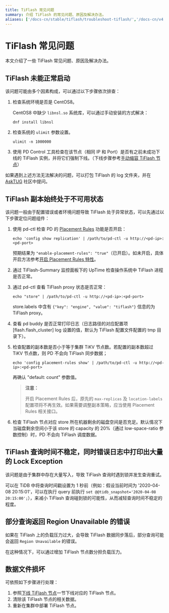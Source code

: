 ```yaml
---
title: TiFlash 常见问题
summary: 介绍 TiFlash 的常见问题、原因及解决办法。
aliases: ['/docs-cn/stable/tiflash/troubleshoot-tiflash/','/docs-cn/v4.0/tiflash/troubleshoot-tiflash/','/docs-cn/stable/tiflash/tiflash-faq/','/docs-cn/v4.0/tiflash/tiflash-faq/']
---
```


# TiFlash 常见问题

本文介绍了一些 TiFlash 常见问题、原因及解决办法。

## TiFlash 未能正常启动

该问题可能由多个因素构成，可以通过以下步骤依次排查：

1. 检查系统环境是否是 CentOS8。

    CentOS8 中缺少 `libnsl.so` 系统库，可以通过手动安装的方式解决：

    
    ```shell
    dnf install libnsl
    ```

2. 检查系统的 `ulimit` 参数设置。

    
    ```shell
    ulimit -n 1000000
    ```

3. 使用 PD Control 工具检查在该节点（相同 IP 和 Port）是否有之前未成功下线的 TiFlash 实例，并将它们强制下线。（下线步骤参考[手动缩容 TiFlash 节点](/scale-tidb-using-tiup.md#方案二手动缩容-tiflash-节点)）

如果遇到上述方法无法解决的问题，可以打包 TiFlash 的 log 文件夹，并在 [AskTUG](http://asktug.com) 社区中提问。

## TiFlash 副本始终处于不可用状态

该问题一般由于配置错误或者环境问题导致 TiFlash 处于异常状态，可以先通过以下步骤定位问题组件：

1. 使用 pd-ctl 检查 PD 的 [Placement Rules](/configure-placement-rules.md) 功能是否开启：

    
    ```shell
    echo 'config show replication' | /path/to/pd-ctl -u http://<pd-ip>:<pd-port>
    ```

    预期结果为 `"enable-placement-rules": "true"`（已开启）。如未开启，具体开启方法参考[开启 Placement Rules 特性](/configure-placement-rules.md#开启-placement-rules-特性)。

2. 通过 TiFlash-Summary 监控面板下的 UpTime 检查操作系统中 TiFlash 进程是否正常。

3. 通过 pd-ctl 查看 TiFlash proxy 状态是否正常：

    
    ```shell
    echo "store" | /path/to/pd-ctl -u http://<pd-ip>:<pd-port>
    ```

    store.labels 中含有 `{"key": "engine", "value": "tiflash"}` 信息的为 TiFlash proxy。

4. 查看 pd buddy 是否正常打印日志（日志路径的对应配置项 [flash.flash_cluster] log 设置的值，默认为 TiFlash 配置文件配置的 tmp 目录下）。

5. 检查配置的副本数是否小于等于集群 TiKV 节点数。若配置的副本数超过 TiKV 节点数，则 PD 不会向 TiFlash 同步数据；

    
    ```shell
    echo 'config placement-rules show' | /path/to/pd-ctl -u http://<pd-ip>:<pd-port>
    ```

    再确认 "default: count" 参数值。
    
    > **注意：**
    >
    > 开启 Placement Rules 后，原先的 `max-replicas` 及 `location-labels` 配置项将不再生效。如果需要调整副本策略，应当使用 Placement Rules 相关接口。

6. 检查 TiFlash 节点对应 store 所在机器剩余的磁盘空间是否充足。默认情况下当磁盘剩余空间小于该 store 的 capacity 的 20%（通过 low-space-ratio 参数控制）时，PD 不会向 TiFlash 调度数据。

## TiFlash 查询时间不稳定，同时错误日志中打印出大量的 Lock Exception

该问题是由于集群中存在大量写入，导致 TiFlash 查询时遇到锁并发生查询重试。

可以在 TiDB 中将查询时间戳设置为 1 秒前（例如：假设当前时间为 '2020-04-08 20:15:01'，可以在执行 query 前执行 `set @@tidb_snapshot='2020-04-08 20:15:00';`），来减小 TiFlash 查询碰到锁的可能性，从而减轻查询时间不稳定的程度。

## 部分查询返回 Region Unavailable 的错误

如果在 TiFlash 上的负载压力过大，会导致 TiFlash 数据同步落后，部分查询可能会返回 `Region Unavailable` 的错误。

在这种情况下，可以通过增加 TiFlash 节点数分担负载压力。

## 数据文件损坏

可依照如下步骤进行处理：

1. 参照[下线 TiFlash 节点](/scale-tidb-using-tiup.md#方案二手动缩容-tiflash-节点)一节下线对应的 TiFlash 节点。
2. 清除该 TiFlash 节点的相关数据。
3. 重新在集群中部署 TiFlash 节点。

